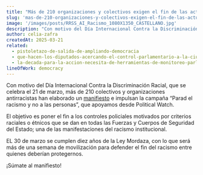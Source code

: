 ```yaml
---
title: "Más de 210 organizaciones y colectivos exigen el fin de las actuaciones policiales racistas"
slug: 'mas-de-210-organizaciones-y-colectivos-exigen-el-fin-de-las-actuaciones-policiales-racistas'
image: '/images/posts/RRSS_AI_Racismo_1080X1350_CASTELLANO.jpg'
description: "Con motivo del Día Internacional Contra la Discriminación Racial, que se celebra el 21 de marzo, más de 210 colectivos y organizaciones antirracistas han elaborado un manifiesto e impulsan la campaña “Parad el racismo y no a las personas."
author: celia-zafra
createdAt: 2025-03-21
related:
  - pistoletazo-de-salida-de-ampliando-democracia
  - que-hacen-los-diputados-acercando-el-control-parlamentario-a-la-ciudadania
  - la-decada-para-la-accion-necesita-de-herramientas-de-monitoreo-parlamentario-novedades-en-parlamento-2030
lineOfWork: democracy
---
```


Con motivo del Día Internacional Contra la Discriminación Racial, que se celebra el 21 de marzo, más de 210 colectivos y organizaciones antirracistas han elaborado un [manifiesto](https://www.es.amnesty.org/en-que-estamos/blog/historia/articulo/manifiesto-por-el-fin-de-los-controles-policiales-racistas-parad-el-racismo-y-no-a-las-personas/) e impulsan la campaña “Parad el racismo y no a las personas”, que apoyamos desde Political Watch.

El objetivo es poner el fin a los controles policiales motivados por criterios raciales o étnicos que se dan en todas las Fuerzas y Cuerpos de Seguridad del Estado; una de las manifestaciones del racismo institucional.

EL 30 de marzo se cumplen diez años de la Ley Mordaza, con lo que será más de una semana de movilización para defender el fin del racismo entre quienes deberían protegernos.

¡Súmate al manifiesto!